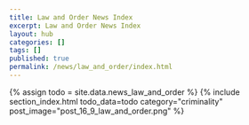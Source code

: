 ```yaml
---
title: Law and Order News Index
excerpt: Law and Order News Index
layout: hub
categories: []
tags: []
published: true
permalink: /news/law_and_order/index.html
---
```


{% assign todo = site.data.news_law_and_order %}
{% include section_index.html todo_data=todo category="criminality" post_image="post_16_9_law_and_order.png" %}
